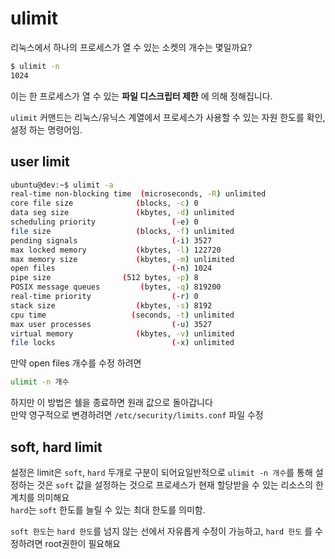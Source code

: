 # ulimit

리눅스에서 하나의 프로세스가 열 수 있는 소켓의 개수는 몇일까요?

```bash
$ ulimit -n
1024
```

이는 한 프로세스가 열 수 있는 **파일 디스크립터 제한** 에 의해 정해집니다.

`ulimit` 커맨드는 리눅스/유닉스 계열에서 프로세스가 사용할 수 있는 자원 한도를 확인,설정 하는 명령어임.

## user limit

```bash
ubuntu@dev:~$ ulimit -a
real-time non-blocking time  (microseconds, -R) unlimited
core file size              (blocks, -c) 0
data seg size               (kbytes, -d) unlimited
scheduling priority                 (-e) 0
file size                   (blocks, -f) unlimited
pending signals                     (-i) 3527
max locked memory           (kbytes, -l) 122720
max memory size             (kbytes, -m) unlimited
open files                          (-n) 1024
pipe size                (512 bytes, -p) 8
POSIX message queues         (bytes, -q) 819200
real-time priority                  (-r) 0
stack size                  (kbytes, -s) 8192
cpu time                   (seconds, -t) unlimited
max user processes                  (-u) 3527
virtual memory              (kbytes, -v) unlimited
file locks                          (-x) unlimited
```

만약 open files 개수를 수정 하려면

```bash
ulimit -n 개수
```

하지만 이 방법은 쉘을 종료하면 원래 값으로 돌아갑니다  
만약 영구적으로 변경하려면 `/etc/security/limits.conf` 파일 수정

## soft, hard limit

설정은 limit은 `soft`, `hard` 두개로 구분이 되어요일반적으로 `ulimit -n 개수`를 통해 설정하는 것은 `soft` 값을 설정하는 것으로 프로세스가 현재 할당받을 수 있는
리소스의 한계치를 의미해요  
`hard`는 `soft` 한도를 늘릴 수 있는 최대 한도를 의미함.

`soft 한도`는 `hard 한도`를 넘지 않는 선에서 자유롭게 수정이 가능하고, `hard 한도` 를 수정하려면 root권한이 필요해요
